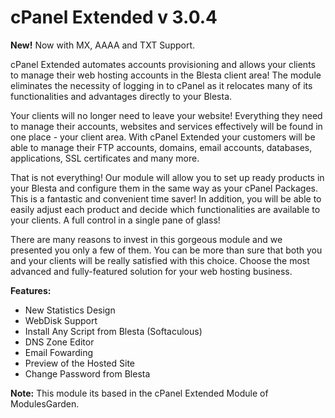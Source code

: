 # cPanel Extended v 3.0.4

<b>New!</b> Now with MX, AAAA and TXT Support.

cPanel Extended automates accounts provisioning and allows your clients to manage their web hosting accounts in the Blesta client area! The module eliminates the necessity of logging in to cPanel as it relocates many of its functionalities and advantages directly to your Blesta.

Your clients will no longer need to leave your website! Everything they need to manage their accounts, websites and services effectively will be found in one place - your client area. With cPanel Extended your customers will be able to manage their FTP accounts, domains, email accounts, databases, applications, SSL certificates and many more. 

That is not everything! Our module will allow you to set up ready products in your Blesta and configure them in the same way as your cPanel Packages. This is a fantastic and convenient time saver! In addition, you will be able to easily adjust each product and decide which functionalities are available to your clients. A full control in a single pane of glass!

There are many reasons to invest in this gorgeous module and we presented you only a few of them. You can be more than sure that both you and your clients will be really satisfied with this choice. Choose the most advanced and fully-featured solution for your web hosting business.

<b>Features:</b>
<ul>
<li>New Statistics Design</li>
<li>WebDisk Support</li>
<li>Install Any Script from Blesta (Softaculous)</li>
<li>DNS Zone Editor</li>
<li>Email Fowarding</li>
<li>Preview of the Hosted Site</li>
<li>Change Password from Blesta</li>
</ul>
<b>Note:</b> This module its based in the cPanel Extended Module of ModulesGarden.